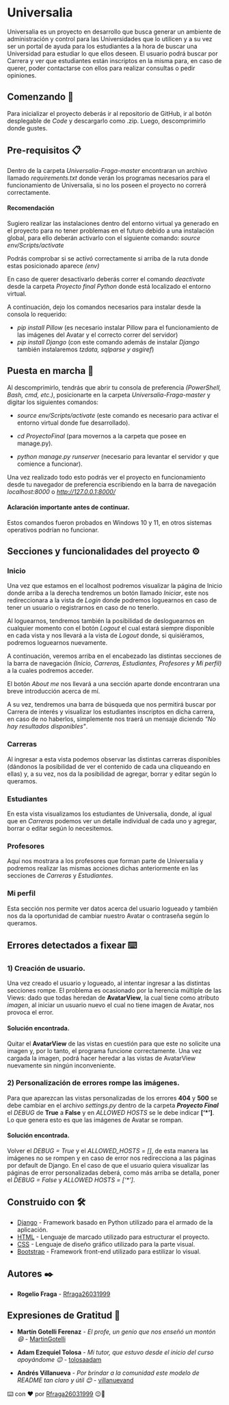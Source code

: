 # Universalia

Universalia es un proyecto en desarrollo que busca generar un ambiente de administración y control para las Universidades que lo utilicen y a su vez ser un portal de ayuda para los estudiantes a la hora de buscar una Universidad para estudiar lo que ellos deseen. El usuario podrá buscar por Carrera y ver que estudiantes están inscriptos en la misma para, en caso de querer, poder contactarse con ellos para realizar consultas o pedir opiniones.


## Comenzando 🚀

Para inicializar el proyecto deberás ir al repositorio de GitHub, ir al botón desplegable de _Code_ y descargarlo como .zip. Luego, descomprimirlo donde gustes.

## Pre-requisitos 📋

Dentro de la carpeta _Universalia-Fraga-master_ encontraran un archivo llamado _requirements.txt_ donde verán los programas necesarios para el funcionamiento de Universalia, si no los poseen el proyecto no correrá correctamente.

#### Recomendación
Sugiero realizar las instalaciones dentro del entorno virtual ya generado en el proyecto para no tener problemas en el futuro debido a una instalación global, para ello deberán activarlo con el siguiente comando:
_source env/Scripts/activate_

Podrás comprobar si se activó correctamente si arriba de la ruta donde estas posicionado aparece _(env)_

En caso de querer desactivarlo deberás correr el comando _deactivate_ desde la carpeta _Proyecto final Python_ donde está localizado el entorno virtual.

A continuación, dejo los comandos necesarios para instalar desde la consola lo requerido:

- _pip install Pillow_ (es necesario instalar Pillow para el funcionamiento de las imágenes del Avatar y el correcto correr del servidor)
- _pip install Django_ (con este comando además de instalar _Django_ también instalaremos _tzdata, sqlparse y asgiref_)

## Puesta en marcha 🔧

Al descomprimirlo, tendrás que abrir tu consola de preferencia _(PowerShell, Bash, cmd, etc.)_, posicionarte en la carpeta _Universalia-Fraga-master_ y digitar los siguientes comandos:

- _source env/Scripts/activate_ (este comando es necesario para activar el entorno virtual donde fue desarrollado).

- _cd ProyectoFinal_ (para movernos a la carpeta que posee en manage.py).

- _python manage.py runserver_ (necesario para levantar el servidor y que comience a funcionar).

Una vez realizado todo esto podrás ver el proyecto en funcionamiento desde tu navegador de preferencia escribiendo en la barra de navegación _localhost:8000_ o _http://127.0.0.1:8000/_

#### Aclaración importante antes de continuar.
Estos comandos fueron probados en Windows 10 y 11, en otros sistemas operativos podrían no funcionar.

## Secciones y funcionalidades del proyecto ⚙️

### Inicio

Una vez que estamos en el localhost podremos visualizar la página de Inicio donde arriba a la derecha tendremos un botón llamado _Iniciar_, este nos redireccionara a la vista de _Login_ donde podremos loguearnos en caso de tener un usuario o registrarnos en caso de no tenerlo.

Al loguearnos, tendremos también la posibilidad de desloguearnos en cualquier momento con el botón _Logout_ el cual estará siempre disponible en cada vista y nos llevará a la vista de _Logout_ donde, si quisiéramos, podremos loguearnos nuevamente.

A continuación, veremos arriba en el encabezado las distintas secciones de la barra de navegación _(Inicio, Carreras, Estudiantes, Profesores y Mi perfil)_ a la cuales podremos acceder.

El botón _About me_ nos llevará a una sección aparte donde encontraran una breve introducción acerca de mí.

A su vez, tendremos una barra de búsqueda que nos permitirá buscar por Carrera de interés y visualizar los estudiantes inscriptos en dicha carrera, en caso de no haberlos, simplemente nos traerá un mensaje diciendo _"No hay resultados disponibles"_.

### Carreras

Al ingresar a esta vista podemos observar las distintas carreras disponibles (dándonos la posibilidad de ver el contenido de cada una cliqueando en ellas) y, a su vez, nos da la posibilidad de agregar, borrar y editar según lo queramos.

### Estudiantes

En esta vista visualizamos los estudiantes de Universalia, donde, al igual que en _Carreras_ podemos ver un detalle individual de cada uno y agregar, borrar o editar según lo necesitemos.

### Profesores

Aquí nos mostrara a los profesores que forman parte de Universalia y podremos realizar las mismas acciones dichas anteriormente en las secciones de _Carreras_ y _Estudiantes_.

### Mi perfil

Esta sección nos permite ver datos acerca del usuario logueado y también nos da la oportunidad de cambiar nuestro Avatar o contraseña según lo queramos.

## Errores detectados a fixear ⌨️

### 1) Creación de usuario.

Una vez creado el usuario y logueado, al intentar ingresar a las distintas secciones rompe. El problema es ocasionado por la herencia múltiple de las Views: dado que todas heredan de **AvatarView**, la cual tiene como atributo _imagen_, al iniciar un usuario nuevo el cual no tiene imagen de Avatar, nos provoca el error. 

#### Solución encontrada.

Quitar el **AvatarView** de las vistas en cuestión para que este no solicite una imagen y, por lo tanto, el programa funcione correctamente. Una vez cargada la imagen, podrá hacer heredar a las vistas de AvatarView nuevamente sin ningún inconveniente.

### 2) Personalización de errores rompe las imágenes. 

Para que aparezcan las vistas personalizadas de los errores **404** y **500** se debe cambiar en el archivo _settings.py_ dentro de la carpeta **_Proyecto Final_** el _DEBUG_ de **True** a **False** y en _ALLOWED HOSTS_ se le debe indicar **[‘*’]**. Lo que genera esto es que las imágenes de Avatar se rompan.

#### Solución encontrada.

Volver el _DEBUG = True_ y el _ALLOWED_HOSTS = []_, de esta manera las imágenes no se rompen y en caso de error nos redirecciona a las páginas por default de Django. En el caso de que el usuario quiera visualizar las páginas de error personalizadas deberá, como más arriba se detalla, poner el _DEBUG = False_ y _ALLOWED HOSTS = [‘*’]_.

## Construido con 🛠️

* [Django](https://www.djangoproject.com/) - Framework basado en Python utilizado para el armado de la aplicación.
* [HTML](https://developer.mozilla.org/es/docs/Web/HTML) - Lenguaje de marcado utilizado para estructurar el proyecto.
* [CSS](https://developer.mozilla.org/es/docs/Web/CSS) - Lenguaje de diseño gráfico utilizado para la parte visual.
* [Bootstrap](https://getbootstrap.com/) - Framework front-end utilizado para estilizar lo visual.

## Autores ✒️
* **Rogelio Fraga** - [Rfraga26031999](https://github.com/Rfraga26031999)

## Expresiones de Gratitud 🎁

* **Martín Gotelli Ferenaz** - *El profe, un genio que nos enseñó un montón 😄* - [MartinGotelli](https://github.com/MartinGotelli)

* **Adam Ezequiel Tolosa** - *Mi tutor, que estuvo desde el inicio del curso apoyándome 😉* - [tolosaadam](https://github.com/tolosaadam)

* **Andrés Villanueva** - *Por brindar a la comunidad este modelo de README tan claro y útil 😊* - [villanuevand](https://github.com/villanuevand)

⌨️ con ❤️ por [Rfraga26031999](https://github.com/Rfraga26031999) 😉👋
